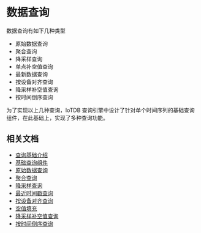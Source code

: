 <!--

    Licensed to the Apache Software Foundation (ASF) under one
    or more contributor license agreements.  See the NOTICE file
    distributed with this work for additional information
    regarding copyright ownership.  The ASF licenses this file
    to you under the Apache License, Version 2.0 (the
    "License"); you may not use this file except in compliance
    with the License.  You may obtain a copy of the License at
    
        http://www.apache.org/licenses/LICENSE-2.0
    
    Unless required by applicable law or agreed to in writing,
    software distributed under the License is distributed on an
    "AS IS" BASIS, WITHOUT WARRANTIES OR CONDITIONS OF ANY
    KIND, either express or implied.  See the License for the
    specific language governing permissions and limitations
    under the License.

-->

# 数据查询

数据查询有如下几种类型

* 原始数据查询
* 聚合查询
* 降采样查询
* 单点补空值查询
* 最新数据查询
* 按设备对齐查询
* 降采样补空值查询
* 按时间倒序查询

为了实现以上几种查询，IoTDB 查询引擎中设计了针对单个时间序列的基础查询组件，在此基础上，实现了多种查询功能。

## 相关文档

* [查询基础介绍](../DataQuery/QueryFundamentals.md)
* [基础查询组件](../DataQuery/SeriesReader.md)
* [原始数据查询](../DataQuery/RawDataQuery.md)
* [聚合查询](../DataQuery/AggregationQuery.md)
* [降采样查询](../DataQuery/GroupByQuery.md)
* [最近时间戳查询](../DataQuery/LastQuery.md)
* [按设备对齐查询](../DataQuery/AlignByDeviceQuery.md)
* [空值填充](../DataQuery/FillFunction.md)
* [降采样补空值查询](../DataQuery/GroupByFillQuery.md)
* [按时间倒序查询](../DataQuery/OrderByTimeQuery.md)